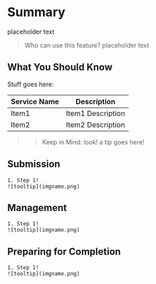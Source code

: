 # Summary

placeholder text

> Who can use this feature?
> placeholder text

## What You Should Know

Stuff goes here:

| Service Name | Description |
| --- | --- |
| Item1 | Item1 Description |
| Item2 | Item2 Description |

>> Keep in Mind: look! a tip goes here!



## Submission
    
    1. Step 1!
    ![tooltip](imgname.png)

## Management
    
    1. Step 1!
    ![tooltip](imgname.png)

## Preparing for Completion
    
    1. Step 1!
    ![tooltip](imgname.png)
